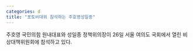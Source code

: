 ```yaml
---
categories: d
title: "포토비대위 참석하는 주호영성일종"
---
```

 주호영 국민의힘 원내대표와 성일종 정책위의장이 26일 서울 여의도 국회에서 열린 비상대책위원회에 참석하고 있다.